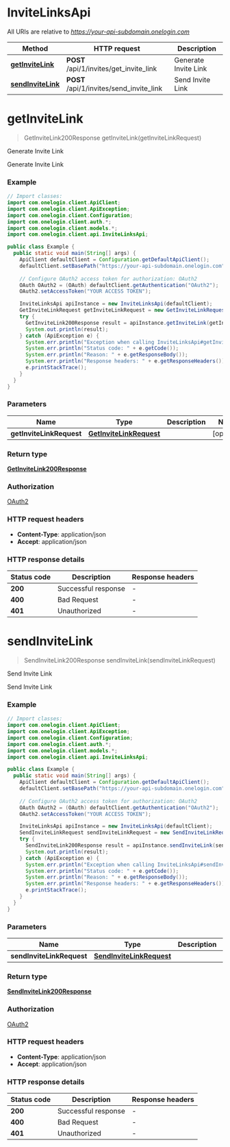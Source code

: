 # InviteLinksApi

All URIs are relative to *https://your-api-subdomain.onelogin.com*

| Method | HTTP request | Description |
|------------- | ------------- | -------------|
| [**getInviteLink**](InviteLinksApi.md#getInviteLink) | **POST** /api/1/invites/get_invite_link | Generate Invite Link |
| [**sendInviteLink**](InviteLinksApi.md#sendInviteLink) | **POST** /api/1/invites/send_invite_link | Send  Invite Link |


<a id="getInviteLink"></a>
# **getInviteLink**
> GetInviteLink200Response getInviteLink(getInviteLinkRequest)

Generate Invite Link

Generate Invite Link

### Example
```java
// Import classes:
import com.onelogin.client.ApiClient;
import com.onelogin.client.ApiException;
import com.onelogin.client.Configuration;
import com.onelogin.client.auth.*;
import com.onelogin.client.models.*;
import com.onelogin.client.api.InviteLinksApi;

public class Example {
  public static void main(String[] args) {
    ApiClient defaultClient = Configuration.getDefaultApiClient();
    defaultClient.setBasePath("https://your-api-subdomain.onelogin.com");
    
    // Configure OAuth2 access token for authorization: OAuth2
    OAuth OAuth2 = (OAuth) defaultClient.getAuthentication("OAuth2");
    OAuth2.setAccessToken("YOUR ACCESS TOKEN");

    InviteLinksApi apiInstance = new InviteLinksApi(defaultClient);
    GetInviteLinkRequest getInviteLinkRequest = new GetInviteLinkRequest(); // GetInviteLinkRequest | 
    try {
      GetInviteLink200Response result = apiInstance.getInviteLink(getInviteLinkRequest);
      System.out.println(result);
    } catch (ApiException e) {
      System.err.println("Exception when calling InviteLinksApi#getInviteLink");
      System.err.println("Status code: " + e.getCode());
      System.err.println("Reason: " + e.getResponseBody());
      System.err.println("Response headers: " + e.getResponseHeaders());
      e.printStackTrace();
    }
  }
}
```

### Parameters

| Name | Type | Description  | Notes |
|------------- | ------------- | ------------- | -------------|
| **getInviteLinkRequest** | [**GetInviteLinkRequest**](GetInviteLinkRequest.md)|  | [optional] |

### Return type

[**GetInviteLink200Response**](GetInviteLink200Response.md)

### Authorization

[OAuth2](../README.md#OAuth2)

### HTTP request headers

 - **Content-Type**: application/json
 - **Accept**: application/json

### HTTP response details
| Status code | Description | Response headers |
|-------------|-------------|------------------|
| **200** | Successful response |  -  |
| **400** | Bad Request |  -  |
| **401** | Unauthorized |  -  |

<a id="sendInviteLink"></a>
# **sendInviteLink**
> SendInviteLink200Response sendInviteLink(sendInviteLinkRequest)

Send  Invite Link

Send Invite Link

### Example
```java
// Import classes:
import com.onelogin.client.ApiClient;
import com.onelogin.client.ApiException;
import com.onelogin.client.Configuration;
import com.onelogin.client.auth.*;
import com.onelogin.client.models.*;
import com.onelogin.client.api.InviteLinksApi;

public class Example {
  public static void main(String[] args) {
    ApiClient defaultClient = Configuration.getDefaultApiClient();
    defaultClient.setBasePath("https://your-api-subdomain.onelogin.com");
    
    // Configure OAuth2 access token for authorization: OAuth2
    OAuth OAuth2 = (OAuth) defaultClient.getAuthentication("OAuth2");
    OAuth2.setAccessToken("YOUR ACCESS TOKEN");

    InviteLinksApi apiInstance = new InviteLinksApi(defaultClient);
    SendInviteLinkRequest sendInviteLinkRequest = new SendInviteLinkRequest(); // SendInviteLinkRequest | 
    try {
      SendInviteLink200Response result = apiInstance.sendInviteLink(sendInviteLinkRequest);
      System.out.println(result);
    } catch (ApiException e) {
      System.err.println("Exception when calling InviteLinksApi#sendInviteLink");
      System.err.println("Status code: " + e.getCode());
      System.err.println("Reason: " + e.getResponseBody());
      System.err.println("Response headers: " + e.getResponseHeaders());
      e.printStackTrace();
    }
  }
}
```

### Parameters

| Name | Type | Description  | Notes |
|------------- | ------------- | ------------- | -------------|
| **sendInviteLinkRequest** | [**SendInviteLinkRequest**](SendInviteLinkRequest.md)|  | [optional] |

### Return type

[**SendInviteLink200Response**](SendInviteLink200Response.md)

### Authorization

[OAuth2](../README.md#OAuth2)

### HTTP request headers

 - **Content-Type**: application/json
 - **Accept**: application/json

### HTTP response details
| Status code | Description | Response headers |
|-------------|-------------|------------------|
| **200** | Successful response |  -  |
| **400** | Bad Request |  -  |
| **401** | Unauthorized |  -  |

